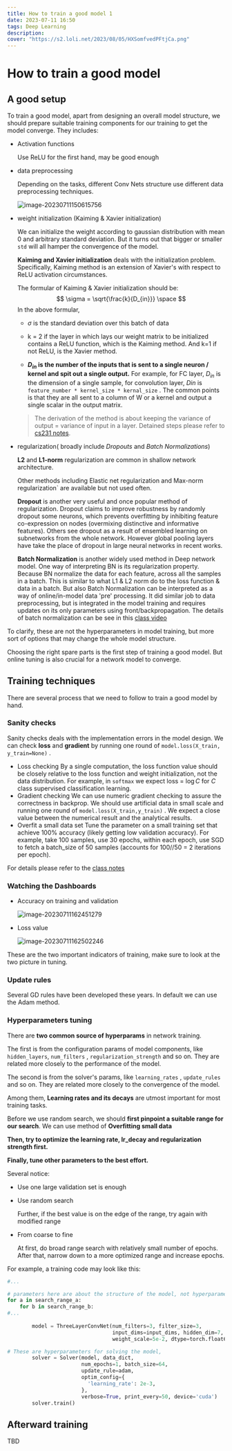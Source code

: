 ```yaml
---
title: How to train a good model 1
date: 2023-07-11 16:50
tags: Deep Learning
description:
cover: "https://s2.loli.net/2023/08/05/HXSomfvedPFtjCa.png"
---
```



# How to train a good model


## A good setup

To train a good model, apart from designing an overall model structure, we should prepare suitable training components for our training to get the model converge. They includes:

- Activation functions

  Use ReLU for the first hand, may be good enough

- data preprocessing 

  Depending on the tasks,  different Conv Nets structure use different data preprocessing techniques.

  ![image-20230711150615756](https://s2.loli.net/2023/07/11/emIRlaM3fihDLkb.png)

  

- weight initialization (Kaiming & Xavier initialization)

  We can initialize the weight according to gaussian distribution with mean 0 and arbitrary standard deviation. But it turns out that bigger or smaller  `std`  will all hamper the convergence of the model. 

  **Kaiming and Xavier initialization** deals with the initialization problem. Specifically, Kaiming method is an extension of Xavier's with respect to ReLU activation circumstances. 

  The formular of Kaiming & Xavier initialization should be:
  $$
  \sigma = \sqrt{\frac{k}{D_{in}}} \space 
  $$
  In the above formular,

  - $\sigma$ is the standard deviation over this batch of data

  - k = 2 if the layer in which lays our weight matrix to be initialized contains a ReLU function, which is the Kaiming method. And k=1 if not ReLU, is the Xavier method. 

  - **$D_{in}$ is the number of the inputs that is sent to a single neuron / kernel and spit out a single  output.**  For example, for FC layer, $D_{in}$ is the dimension of a single sample, for convolution layer, $D{in}$ is `feature_number * kernel_size * kernal_size` . The common points is that they are all sent to a column of W or  a kernel and output a single scalar in the output matrix. 

  > The derivation of the method is about keeping the variance of output = variance of input in a layer. Detained steps please refer to [cs231 notes](https://cs231n.github.io/neural-networks-2).

- regularization( broadly include *Dropouts* and *Batch Normalizations*)

  **L2** and **L1-norm** regularization are common in shallow network architecture.

  Other methods including Elastic net regularization and Max-norm regularization` are available but not used often.

  **Dropout** is another very useful and once popular method of regularization. Dropout claims to improve robustness by randomly dropout some neurons, which prevents overfitting by inhibiting feature co-expression on nodes (overmixing distinctive and informative features).
  Others see dropout as a result of ensembled learning on subnetworks from the whole network. However global pooling layers have take the place of dropout in large neural networks in recent works.

  **Batch Normalization** is another widely used method in Deep network model. One way of interpreting BN is its regularization property. Because BN normalize the data for each feature, across all the samples in a batch. This is similar to what L1 & L2 norm do to the loss function & data in a batch. But also Batch Normalization can be interpreted as a way of online/in-model data 'pre' processing. It did similar job to data preprocessing, but is integrated in the model training and requires updates on its only parameters using front/backpropagation. The details of batch normalization can be see in this [class video](https://www.bilibili.com/video/BV13P4y1t7gM?p=7&vd_source=1322e7434ed7c2f65007f763fffec246)

To clarify, these are not the hyperparameters in model training, but more sort of options that may change the whole model structure.

Choosing the right spare parts is the first step of training a good model. But online tuning is also crucial for a network model to converge.

## Training techniques

There are several process that we need to follow to train a good model by hand.

### Sanity checks

Sanity checks deals with the implementation errors in the model design. We can check **loss** and **gradient** by running one round of `model.loss(X_train, y_train=None)` . 

- Loss checking
  By a single computation, the loss function value should be closely relative to the loss function and weight initialization, not the data distribution. For example, in `softmax` we expect loss = $\log C$ for $C$ class supervised classification learning.
- Gradient checking
  We can use numeric gradient checking to assure the correctness in backprop. We should use artificial data in small scale and running one round of `model.loss(X_train,y_train)` . We expect a close value between the numerical result and the analytical results.
- Overfit a small data set
  Tune the parameter on a small training set that achieve 100% accuracy (likely getting low validation accuracy). For example, take 100 samples, use 30 epochs, within each epoch, use SGD to fetch a batch_size of 50 samples (accounts for 100//50 = 2 iterations per epoch). 

For details please refer to the [class notes](https://cs231n.github.io/neural-networks-3/)



### Watching the Dashboards

- Accuracy on training and validation

  ![image-20230711162451279](https://s2.loli.net/2023/07/11/OvyhWbudPntQeAI.png)

- Loss value

  ![image-20230711162502246](https://s2.loli.net/2023/07/11/fPDbVoIe763ONkx.png)

These are the two important indicators of training, make sure to look at the two picture in tuning.

### Update rules

Several GD rules have been developed these years. In default we can use the Adam method.


### Hyperparameters tuning

There are **two common source of hyperparams** in network training.

 The first is from the configuration params of model components, like `hidden_layers`, `num_filters` , `regularization_strength` and so on. They are related more closely to the performance of the model.

The second is from the solver's params, like `learning_rates` , `update_rules` and so on. They are related more closely to the convergence of the model.

 Among them, **Learning rates and its decays** are utmost important for most training tasks. 

Before we use random search, we should **first pinpoint a suitable range for our search**. We can use method of **Overfitting small data**

**Then, try to optimize the learning rate, lr_decay and regularization strength first.**

**Finally, tune other parameters to the best effort.**

Several notice:

- Use one large validation set is enough

- Use random search

  Further, if the best value is on the edge of the range, try again with modified range

- From coarse to fine

  At first, do broad range search with relatively small number of epochs. After that, narrow down to a more optimized range and increase epochs.

For example, a training code may look like this:

```python
#...

# parameters here are about the structure of the model, not hyperparameters usually, but we can also investigate on them
for a in search_range_a:
    for b in search_range_b:
#...
        
        model = ThreeLayerConvNet(num_filters=3, filter_size=3,
                                  input_dims=input_dims, hidden_dim=7,
                                  weight_scale=5e-2, dtype=torch.float64, device='cuda')

# These are hyperparameters for solving the model,
        solver = Solver(model, data_dict,
                        num_epochs=1, batch_size=64,
                        update_rule=adam,
                        optim_config={
                          'learning_rate': 2e-3,
                        },
                        verbose=True, print_every=50, device='cuda')
        solver.train()

```



## Afterward training

TBD